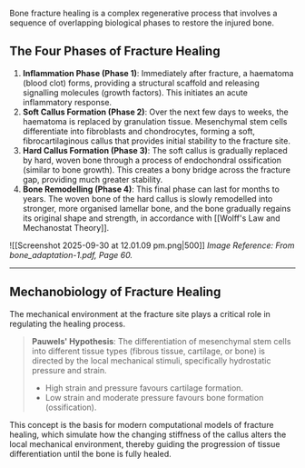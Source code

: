 Bone fracture healing is a complex regenerative process that involves a sequence of overlapping biological phases to restore the injured bone.

## The Four Phases of Fracture Healing
1.  **Inflammation Phase (Phase 1)**: Immediately after fracture, a haematoma (blood clot) forms, providing a structural scaffold and releasing signalling molecules (growth factors). This initiates an acute inflammatory response.
2.  **Soft Callus Formation (Phase 2)**: Over the next few days to weeks, the haematoma is replaced by granulation tissue. Mesenchymal stem cells differentiate into fibroblasts and chondrocytes, forming a soft, fibrocartilaginous callus that provides initial stability to the fracture site.
3.  **Hard Callus Formation (Phase 3)**: The soft callus is gradually replaced by hard, woven bone through a process of endochondral ossification (similar to bone growth). This creates a bony bridge across the fracture gap, providing much greater stability.
4.  **Bone Remodelling (Phase 4)**: This final phase can last for months to years. The woven bone of the hard callus is slowly remodelled into stronger, more organised lamellar bone, and the bone gradually regains its original shape and strength, in accordance with [[Wolff's Law and Mechanostat Theory]].

![[Screenshot 2025-09-30 at 12.01.09 pm.png|500]]
*Image Reference: From bone_adaptation-1.pdf, Page 60.*

---

## Mechanobiology of Fracture Healing
The mechanical environment at the fracture site plays a critical role in regulating the healing process.

> **Pauwels' Hypothesis**: The differentiation of mesenchymal stem cells into different tissue types (fibrous tissue, cartilage, or bone) is directed by the local mechanical stimuli, specifically hydrostatic pressure and strain.
> - High strain and pressure favours cartilage formation.
> - Low strain and moderate pressure favours bone formation (ossification).

This concept is the basis for modern computational models of fracture healing, which simulate how the changing stiffness of the callus alters the local mechanical environment, thereby guiding the progression of tissue differentiation until the bone is fully healed.